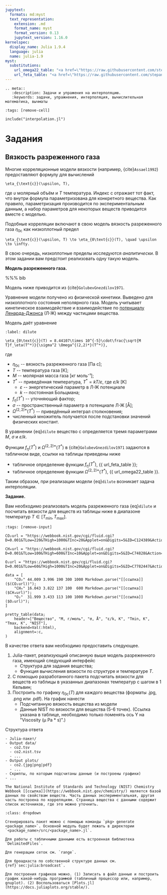 ```yaml
---
jupytext:
  formats: md:myst
  text_representation:
    extension: .md
    format_name: myst
    format_version: 0.13
    jupytext_version: 1.16.0
kernelspec:
  display_name: Julia 1.9.4
  language: julia
  name: julia-1.9
myst:
  substitutions:
    url_omega22_table: "<a href=\"https://raw.githubusercontent.com/stepanzh/computational_thermodynamics/main/book/static/golubev1971_omega22.pdf\" target=\"_blank\">pdf</a>"
    url_feta_table: "<a href=\"https://raw.githubusercontent.com/stepanzh/computational_thermodynamics/main/book/static/golubev1971_feta.pdf\" target=\"_blank\">pdf</a>"
---
```


```{eval-rst}
.. meta::
   :description: Задачи и упражения на интерполяцию.
   :keywords: задачи, упражнения, интерполяция, вычислительная математика, вычматы
```

```{code-cell}
:tags: [remove-cell]

include("interpolation.jl")
```

# Задания

## Вязкость разреженного газа

Многие корреляционные модели вязкости (например, {cite}`Assael1992`) предоставляют формулу для вычислений

```{math}
\eta_{\text{c}}(\upsilon, T),
```

где $\upsilon$ молярный объём и $T$ температура. Индекс $\text{c}$ отражает тот факт, что внутри формула параметризована для конкретного вещества. Как правило, параметризация производится по экспериментальным данным, а набор параметров для некоторых веществ приводится вместе с моделью.

Подобные корреляции включают в свою модель вязкость разреженного газа $\eta_{0\text{c}}$ как низкоплотный предел

```{math}
\eta_{\text{c}}(\upsilon, T) \to \eta_{0\text{c}}(T), \quad \upsilon \to \infty.
```

В свою очередь, низкоплотные пределы исследуются *аналитически*. В этом задании вам предстоит реализовать одну такую модель.

**Модель разреженного газа.**

%%% bib

Модель ниже приводится из {cite}`GolubevGnezdilov1971`.

Уравнение модели получено из физической кинетики. Выведено для низкоплотного состояния неполярного газа. Модель учитывает кинетическое взаимодействие и взаимодействие по [потенциалу Ленарда-Джонса](https://en.wikipedia.org/wiki/Lennard-Jones_potential) (Л-Ж) между частицами вещества.

Модель даёт уравнение

```{math}
:label: dilute

\eta_{0\text{c}}(T) = 8.44107\times 10^{-5}\cdot\frac{\sqrt{M T}f_\eta(T^*)}{\sigma^2 \Omega^{(2,2)*}(T^*)},
```

где

- $\eta_{0\text{c}}$ -- вязкость разреженного газа [Па с];
- $T$ -- температура газа [К];
- $M$ -- молярная масса газа [кг моль⁻¹];
- $T^*$ -- приведённая температура, $T^* = kT / \varepsilon$, где $\varepsilon/k$ [K]
  + $\varepsilon$ -- энергетический параметр в Л-Ж потенциале
  + $k$ -- постоянная Больцмана;
- $f_\eta(T^*)$ -- уточняющий фактор;
- $\sigma$ -- пространственный параметр в потенциале Л-Ж [Å];
- $\Omega^{(2,2)*}(T^*)$ -- приведённый интеграл столкновения;
- численный множитель получается после подстановки значений физических констант.

В уравнении {eq}`dilute` вещество $\text{c}$ определяется тремя параметрами $M$, $\sigma$ и $\varepsilon/k$.

Функции $f_\eta(T^*)$ и $\Omega^{(2,2)*}(T^*)$ в {cite}`GolubevGnezdilov1971` задаются в табличном виде, ссылки на таблицы приведены ниже

- табличное определение функции $f_\eta(T^*)$, {{ url_feta_table }};
- табличное определение функции $\Omega^{(2,2)*}(T^*)$, {{ url_omega22_table }}.

Таким образом, при реализации модели {eq}`dilute` возникает задача интерполяции.

**Задание.**

Вам необходимо реализовать модель разреженного газа {eq}`dilute` и посчитать вязкости для веществ из таблицы ниже в диапазоне температур $T\in[T_\min, T_\max]$.

```{code-cell}
:tags: [remove-input]

CO₂url = "https://webbook.nist.gov/cgi/fluid.cgi?D=0.001&TLow=220&THigh=1000&TInc=20&Applet=on&Digits=5&ID=C124389&Action=Load&Type=IsoChor&TUnit=K&PUnit=bar&DUnit=kg%2Fm3&HUnit=kJ%2Fmol&WUnit=m%2Fs&VisUnit=uPa*s&STUnit=N%2Fm&RefState=DEF"

CH₄url = "https://webbook.nist.gov/cgi/fluid.cgi?D=0.001&TLow=100&THigh=600&TInc=10&Applet=on&Digits=5&ID=C74828&Action=Load&Type=IsoChor&TUnit=K&PUnit=bar&DUnit=kg%2Fm3&HUnit=kJ%2Fmol&WUnit=m%2Fs&VisUnit=uPa*s&STUnit=N%2Fm&RefState=DEF"

O₂url = "https://webbook.nist.gov/cgi/fluid.cgi?D=0.001&TLow=60&THigh=1000&TInc=20&Applet=on&Digits=5&ID=C7782447&Action=Load&Type=IsoChor&TUnit=K&PUnit=bar&DUnit=kg%2Fm3&HUnit=kJ%2Fmol&WUnit=m%2Fs&VisUnit=uPa*s&STUnit=N%2Fm&RefState=DEF"

data = [
    "CO₂" 44.009 3.996 190 300 1000 Markdown.parse("[[ссылка]]($(CO₂url))");
    "CH₄" 16.043 3.822 137 100  600 Markdown.parse("[[ссылка]]($CH₄url)");
    "O₂"  31.999 3.433 113 100 1000 Markdown.parse("[[ссылка]]($O₂url)");
]

pretty_table(data;
    header=["Вещество", "M, г/моль", "σ, Å", "ε/k, K", "Tmin, K", "Tmax, K", "NIST"],
    backend=Val(:html),
    alignment=:c,
)
```

В качестве ответа вам необходимо предоставить следующее.

1. Julia-пакет, реализующий описанную выше модель разреженного газа, имеющий следующий интерфейс
    - Структура для задания вещества;
    - Функция вычисления вязкости по структуре и температуре $T$.
2. С помощью разработанного пакета подсчитать вязкости для веществ из таблицы в указанных диапазонах температур с шагом в 1 Кельвин;
3. Построить по графику $\eta_{0\text{c}}(T)$ для каждого вещества (форматы .jpg, .png или .pdf). На график нанести
    - Подсчитанную вязкость вещества из модели
    - Данные NIST по вязкости для вещества (5-6 точек). (Ссылка указана в таблице, необходимо только поменять ось Y на "Viscosity (μ Pa \* s)".)

Структура ответа

```
- Julia-пакет/
- Output data/
  - co2.tsv
  - co2.nist.tsv
  - ...
- Output plots/
  - co2.{jpg|png|pdf}
  - ...
- Скрипты, по которым подсчитаны данные (и построены графики)
- ...
```

```{note}
The National Institute of Standards and Technology (NIST) Сhemistry Webbook [[ссылка]](https://webbook.nist.gov/chemistry/) является базой данных по свойствам веществ. Часть данных экспериментальная, другая часть построена по корреляциям. Страница вещества с данными содержит список источников, где это можно уточнить.
```

```{admonition} Подсказки
:class: dropdown

Сгенерировать пакет можно с помощью команды `pkg> generate <package_name>`. Основной модуль будет лежать в директории `<package_name>/src/<package_name>.jl`.

Для работы с табличными данными есть встроенная библиотека `DelimitedFiles`.

Для генерации сеток см. `range`.

Для броадкаста по собственной структуре данных см. {ref}`sec:julia:broadcast`.

Для построения графиков можно. (1) Записать в файл данные и построить график какой-нибудь программой (табличный процессор или, например, gnuplot). (2) Воспользоваться [Plots.jl](https://docs.juliaplots.org/stable/).
```
